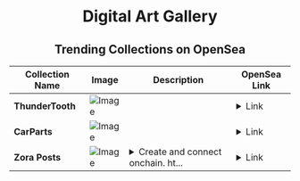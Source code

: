 <div align="center">

# Digital Art Gallery

## Trending Collections on OpenSea

| Collection Name                       | Image                                                                                     | Description                       | OpenSea Link                                                                                          |
|---------------------------------------|-------------------------------------------------------------------------------------------|-----------------------------------|--------------------------------------------------------------------------------------------------------|
| **ThunderTooth** | ![Image](https://i.seadn.io/s/raw/files/2072161d8a85ccc7ce22d6b2adb3774d.png?w=500&auto=format?w=200&auto=format) |  | <details><summary>Link</summary>[ThunderTooth](https://opensea.io/collection/thundertooth)</details> |
| **CarParts** | ![Image](https://i.seadn.io/s/raw/files/a14a0ba0fd2c9f43b8ef78f0b2baffb8.jpg?w=500&auto=format?w=200&auto=format) |  | <details><summary>Link</summary>[CarParts](https://opensea.io/collection/carparts-1)</details> |
| **Zora Posts** | ![Image](https://i.seadn.io/s/raw/files/edf43e7ea7f0b410efefd8f00e2cc739.jpg?w=500&auto=format?w=200&auto=format) | <details><summary>Create and connect onchain. ht...</summary>Create and connect onchain. https://zora.co</details> | <details><summary>Link</summary>[Zora Posts](https://opensea.io/collection/zora-posts-22030)</details> |

</div>